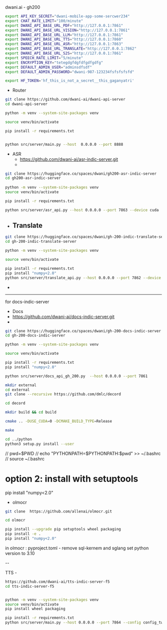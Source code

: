 dwani.ai - gh200

```bash
export API_KEY_SECRET="dwani-mobile-app-some-sercwer234"
export CHAT_RATE_LIMIT="100/minute"
export DWANI_API_BASE_URL_PDF="http://127.0.0.1:7861"
export DWANI_API_BASE_URL_VISION="http://127.0.0.1:7861"
export DWANI_API_BASE_URL_LLM="http://127.0.0.1:7861"
export DWANI_API_BASE_URL_TTS="http://127.0.0.1:7860"
export DWANI_API_BASE_URL_ASR="http://127.0.0.1:7863"
export DWANI_API_BASE_URL_TRANSLATE="http://127.0.0.1:7862"
export DWANI_API_BASE_URL_S2S="http://127.0.0.1:7861"
export SPEECH_RATE_LIMIT="5/minute"
export ENCRYPTION_KEY="tetegdgfdgfdfgdfgdfg"
export DEFAULT_ADMIN_USER="adminsdfsdf"
export DEFAULT_ADMIN_PASSWORD="dwani-987-123234fsfsfsfsfd"

export HF_TOKEN='hf_this_is_not_a_secret__this_gaganyatri'
```

- Router
```bash
git clone https://github.com/dwani-ai/dwani-api-server
cd dwani-api-server

python -m venv --system-site-packages venv

source venv/bin/activate

pip install -r requirements.txt


python src/server/main.py --host  0.0.0.0 --port 8888
```


- ASR 
    - https://github.com/dwani-ai/asr-indic-server.git
    - 
```bash
git clone https://huggingface.co/spaces/dwani/gh200-asr-indic-server
cd gh200-asr-indic-server
    
python -m venv --system-site-packages venv
source venv/bin/activate

pip install -r requirements.txt

python src/server/asr_api.py --host 0.0.0.0 --port 7863 --device cuda

```


- Translate
  - 
```bash
git clone https://huggingface.co/spaces/dwani/gh-200-indic-translate-server
cd gh-200-indic-translate-server

python -m venv --system-site-packages venv

source venv/bin/activate

pip install -r requirements.txt
pip install "numpy<2.0"
python src/server/translate_api.py --host 0.0.0.0 --port 7862 --device cuda
```


- 

---
for docs-indic-server


-  Docs 
  - https://github.com/dwani-ai/docs-indic-server.git
  - 
```bash
git clone https://huggingface.co/spaces/dwani/gh-200-docs-indic-server
cd gh-200-docs-indic-server

python -m venv --system-site-packages venv

source venv/bin/activate

pip install -r requirements.txt
pip install "numpy<2.0"

python src/server/docs_api_gh_200.py  --host 0.0.0.0 --port 7861
```

```bash
mkdir external
cd external
git clone --recursive https://github.com/dmlc/decord

cd decord

mkdir build && cd build

cmake .. -DUSE_CUDA=0 -DCMAKE_BUILD_TYPE=Release

make

cd ../python
python3 setup.py install --user

```

// pwd=$PWD
// echo "PYTHONPATH=$PYTHONPATH:$pwd" >> ~/.bashrc
// source ~/.bashrc
# option 2: install with setuptools



pip install "numpy<2.0"


- olmocr
```bash
git clone  https://github.com/allenai/olmocr.git

cd olmocr

pip install --upgrade pip setuptools wheel packaging
pip install -e .
pip install "numpy<2.0"
```
in olmocr :  pyproject.toml - remove sql-kernem and sglang
set python version to 3.10
<!--

diff --git a/pyproject.toml b/pyproject.toml
index 0eec834..431216f 100644
--- a/pyproject.toml
+++ b/pyproject.toml
@@ -17,7 +17,7 @@ classifiers = [
 authors = [
     {name = "Allen Institute for Artificial Intelligence", email = "jakep@allenai.org"}
 ]
-requires-python = ">=3.11"git 
+requires-python = ">=3.10"
 dependencies = [
   "cached-path",
   "smart_open",
@@ -50,8 +50,6 @@ Changelog = "https://github.com/allenai/olmocr/blob/main/CHANGELOG.md"
 
 [project.optional-dependencies]
 gpu = [
-    "sgl-kernel==0.0.3.post1",
-    "sglang[all]==0.4.2",
 ]
 
 dev = [
 -->

 --

TTS - 
```bash
https://github.com/dwani-ai/tts-indic-server-f5
cd tts-indic-server-f5


python -m venv --system-site-packages venv
source venv/bin/activate
pip install wheel packaging

pip install -r requirements.txt
python src/server/main.py --host 0.0.0.0 --port 7864 --config config_two
```


